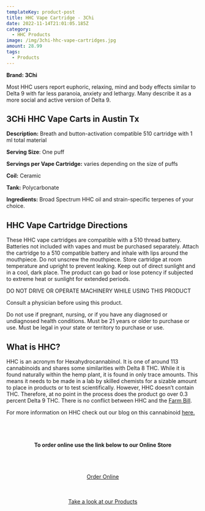 ```yaml
---
templateKey: product-post
title: HHC Vape Cartridge - 3Chi
date: 2022-11-14T21:01:05.185Z
category:
  - HHC Products
image: /img/3chi-hhc-vape-cartridges.jpg
amount: 28.99
tags:
  - Products
---
```

**Brand: 3Chi**

Most HHC users report euphoric, relaxing, mind and body effects similar to Delta 9 with far less paranoia, anxiety and lethargy. Many describe it as a more social and active version of Delta 9.

## **3CHi HHC Vape Carts in Austin Tx**

**Description:** Breath and button-activation compatible 510 cartridge with 1 ml total material

**Serving Size**: One puff

**Servings per Vape Cartridge:** varies depending on the size of puffs

**Coil:** Ceramic

**Tank:** Polycarbonate

**Ingredients:** Broad Spectrum HHC oil and strain-specific terpenes of your choice.

## HHC Vape Cartridge Directions

These HHC vape cartridges are compatible with a 510 thread battery. Batteries not included with vapes and must be purchased separately. Attach the cartridge to a 510 compatible battery and inhale with lips around the mouthpiece. Do not unscrew the mouthpiece. Store cartridge at room temperature and upright to prevent leaking. Keep out of direct sunlight and in a cool, dark place. The product can go bad or lose potency if subjected to extreme heat or sunlight for extended periods.

DO NOT DRIVE OR OPERATE MACHINERY WHILE USING THIS PRODUCT

Consult a physician before using this product.

Do not use if pregnant, nursing, or if you have any diagnosed or undiagnosed health conditions. Must be 21 years or older to purchase or use. Must be legal in your state or territory to purchase or use.

## What is HHC?

HHC is an acronym for Hexahydrocannabinol. It is one of around 113 cannabinoids and shares some similarities with Delta 8 THC. While it is found naturally within the hemp plant, it is found in only trace amounts. This means it needs to be made in a lab by skilled chemists for a sizable amount to place in products or to test scientifically. However, HHC doesn’t contain THC. Therefore, at no point in the process does the product go over 0.3 percent Delta 9 THC. There is no conflict between HHC and the [Farm Bill](https://www.congress.gov/bill/115th-congress/house-bill/2/text).

For more information on HHC check out our blog on this cannabinoid [here. ](https://capitalamericanshaman.com/blog/what-is-hhc/)

<br><br>

<Center>

#### **To order online use the link below to our Online Store**

<br><br>

<Center><a class="link-view-more-products" target="_blank" href="https://capitalcbd.shop/product/3chi-hhc-vape-cartridge/">Order Online</a></

<br><br><br>

<Center><a class="link-view-more-products" target="_blank" href="https://capitalamericanshaman.com/products">Take a look at our Products</a></Center>

<br><br>
